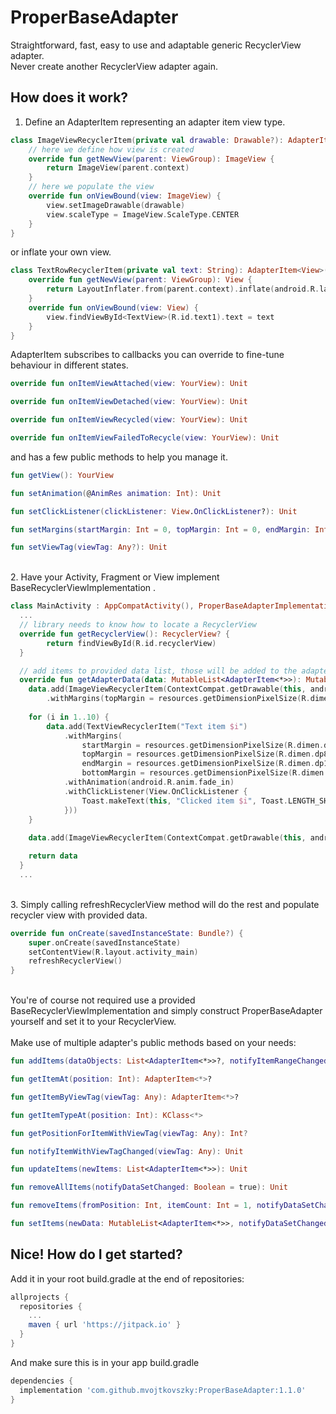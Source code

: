 # ProperBaseAdapter
Straightforward, fast, easy to use and adaptable generic RecyclerView adapter.\
Never create another RecyclerView adapter again.

## How does it work?
1. Define an AdapterItem representing an adapter item view type.
``` kotlin
class ImageViewRecyclerItem(private val drawable: Drawable?): AdapterItem<ImageView>() {
    // here we define how view is created
    override fun getNewView(parent: ViewGroup): ImageView {
        return ImageView(parent.context)
    }
    // here we populate the view
    override fun onViewBound(view: ImageView) {
        view.setImageDrawable(drawable)
        view.scaleType = ImageView.ScaleType.CENTER
    }
}
```
or inflate your own view.
``` kotlin
class TextRowRecyclerItem(private val text: String): AdapterItem<View>() {
    override fun getNewView(parent: ViewGroup): View {
        return LayoutInflater.from(parent.context).inflate(android.R.layout.activity_list_item, parent, false)
    }
    override fun onViewBound(view: View) {
        view.findViewById<TextView>(R.id.text1).text = text
    }
}
```

AdapterItem subscribes to callbacks you can override to fine-tune behaviour in different states.
``` kotlin
override fun onItemViewAttached(view: YourView): Unit

override fun onItemViewDetached(view: YourView): Unit

override fun onItemViewRecycled(view: YourView): Unit

override fun onItemViewFailedToRecycle(view: YourView): Unit
```

and has a few public methods to help you manage it.
``` kotlin
fun getView(): YourView

fun setAnimation(@AnimRes animation: Int): Unit

fun setClickListener(clickListener: View.OnClickListener?): Unit

fun setMargins(startMargin: Int = 0, topMargin: Int = 0, endMargin: Int = 0, bottomMargin: Int = 0): Unit

fun setViewTag(viewTag: Any?): Unit
```

<br/>2. Have your Activity, Fragment or View implement BaseRecyclerViewImplementation .
``` kotlin
class MainActivity : AppCompatActivity(), ProperBaseAdapterImplementation {
  ...
  // library needs to know how to locate a RecyclerView
  override fun getRecyclerView(): RecyclerView? {
        return findViewById(R.id.recyclerView)
  }

  // add items to provided data list, those will be added to the adapter.
  override fun getAdapterData(data: MutableList<AdapterItem<*>>): MutableList<AdapterItem<*>> {
    data.add(ImageViewRecyclerItem(ContextCompat.getDrawable(this, android.R.drawable.btn_radio))
        .withMargins(topMargin = resources.getDimensionPixelSize(R.dimen.dp16))
                
    for (i in 1..10) {
        data.add(TextViewRecyclerItem("Text item $i")
            .withMargins(
                startMargin = resources.getDimensionPixelSize(R.dimen.dp16),
                topMargin = resources.getDimensionPixelSize(R.dimen.dp8),
                endMargin = resources.getDimensionPixelSize(R.dimen.dp16),
                bottomMargin = resources.getDimensionPixelSize(R.dimen.dp8))
            .withAnimation(android.R.anim.fade_in)
            .withClickListener(View.OnClickListener {
                Toast.makeText(this, "Clicked item $i", Toast.LENGTH_SHORT).show()
            }))
    }
    
    data.add(ImageViewRecyclerItem(ContextCompat.getDrawable(this, android.R.drawable.ic_btn_speak_now)))

    return data
  }
  ...
```

<br/>3. Simply calling refreshRecyclerView method will do the rest and populate recycler view with provided data.
``` kotlin
override fun onCreate(savedInstanceState: Bundle?) {
    super.onCreate(savedInstanceState)
    setContentView(R.layout.activity_main)
    refreshRecyclerView()
}
```

<br/>You're of course not required use a provided BaseRecyclerViewImplementation and simply construct ProperBaseAdapter yourself and set it to your RecyclerView.\
<br/>Make use of multiple adapter's public methods based on your needs:
``` kotlin
fun addItems(dataObjects: List<AdapterItem<*>>?, notifyItemRangeChanged: Boolean = true): Unit

fun getItemAt(position: Int): AdapterItem<*>?

fun getItemByViewTag(viewTag: Any): AdapterItem<*>?

fun getItemTypeAt(position: Int): KClass<*>

fun getPositionForItemWithViewTag(viewTag: Any): Int?

fun notifyItemWithViewTagChanged(viewTag: Any): Unit

fun updateItems(newItems: List<AdapterItem<*>>): Unit

fun removeAllItems(notifyDataSetChanged: Boolean = true): Unit

fun removeItems(fromPosition: Int, itemCount: Int = 1, notifyDataSetChanged: Boolean = true): Unit

fun setItems(newData: MutableList<AdapterItem<*>>, notifyDataSetChanged: Boolean = true): Unit
```

## Nice! How do I get started?
Add it in your root build.gradle at the end of repositories:
``` gradle
allprojects {
  repositories {
    ...
    maven { url 'https://jitpack.io' }
  }
}
```

And make sure this is in your app build.gradle
``` gradle
dependencies {
  implementation 'com.github.mvojtkovszky:ProperBaseAdapter:1.1.0'
}
```
